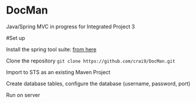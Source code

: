# DocMan
Java/Spring MVC in progress for Integrated Project 3

#Set up

Install the spring tool suite: [from here](https://spring.io/tools)

Clone the repository `git clone https://github.com/crai9/DocMan.git`

Import to STS as an existing Maven Project

Create database tables, configure the database (username, password, port)

Run on server
